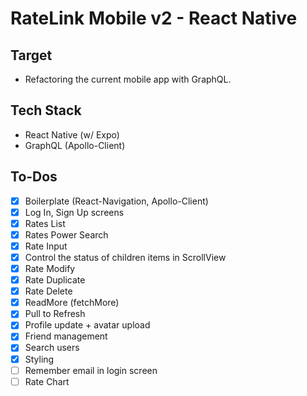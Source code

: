 # RateLink Mobile v2 - React Native

## Target

- Refactoring the current mobile app with GraphQL.

## Tech Stack

- React Native (w/ Expo)
- GraphQL (Apollo-Client)

## To-Dos

- [x] Boilerplate (React-Navigation, Apollo-Client)
- [x] Log In, Sign Up screens
- [x] Rates List
- [x] Rates Power Search
- [x] Rate Input
- [x] Control the status of children items in ScrollView
- [x] Rate Modify
- [x] Rate Duplicate
- [x] Rate Delete
- [x] ReadMore (fetchMore)
- [x] Pull to Refresh
- [x] Profile update + avatar upload
- [x] Friend management
- [x] Search users
- [x] Styling
- [ ] Remember email in login screen
- [ ] Rate Chart
